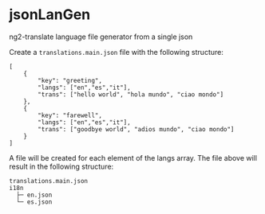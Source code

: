 # jsonLanGen
ng2-translate language file generator from a single json

Create a `translations.main.json` file with the following structure:
```
[
    {
        "key": "greeting",
        "langs": ["en","es","it"],
        "trans": ["hello world", "hola mundo", "ciao mondo"]
    },
    {
        "key": "farewell",
        "langs": ["en","es","it"],
        "trans": ["goodbye world", "adios mundo", "ciao mondo"]
    }
]
```

A file will be created for each element of the langs array. The file above will result in the following structure:
```
translations.main.json
i18n
  ├─ en.json
  └─ es.json
```
